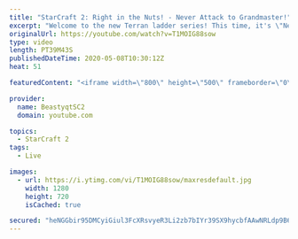 ```yaml
---
title: "StarCraft 2: Right in the Nuts! - Never Attack to Grandmaster!"
excerpt: "Welcome to the new Terran ladder series! This time, it's \"Never Attack to Grandmaster!\" In this challenge, I play as Terran on the EU ladder, and in every game I'm not allowed to attack with any units except for using Ghosts. I'm allowed to make any army units for defending, as long as I don't attack"
originalUrl: https://youtube.com/watch?v=T1MOIG88sow
type: video
length: PT39M43S
publishedDateTime: 2020-05-08T10:30:12Z
heat: 51

featuredContent: "<iframe width=\"800\" height=\"500\" frameborder=\"0\" src=\"https://www.youtube.com/embed/T1MOIG88sow\" allow=\"accelerometer; autoplay; encrypted-media; gyroscope; picture-in-picture\" allowfullscreen></iframe>"

provider:
  name: BeastyqtSC2
  domain: youtube.com

topics:
  - StarCraft 2
tags:
  - Live

images:
  - url: https://i.ytimg.com/vi/T1MOIG88sow/maxresdefault.jpg
    width: 1280
    height: 720
    isCached: true

secured: "heNGGbir95DMCyiGiul3FcXRsvyeR3Li2zb7bIYr39SX9hycbfAAwNRLdp9B6+61Ng3q/F5R6c15CzNxYqSDPt8C41a6y7CwL3hqmMwULaqjSMVqM3gH5Gqa0SKZqsGZ7C654jKClP8a/qqdxPGGOrJVvBtQC/M7z7QTlb8cGtMez4FMSiM3Kl0IjVKKp52RXZ7XOHKQoF8GcemEYnhnH4Gs1fOnWcEqlfTiSjzjeWHIZjozi9Ut3OE6MMPE2sQPjZL9Pqvm25EVrOhM+TLKNXVbCvSc1qDfXUIYOnUoxHkLKdEnMB4Ruz6uIKsIV2idowzs3epRg5O3cDU9ixCm9FqdGXGwqWT9L4E5tgKoR8O19grid5HvZouE7kJsvi8jEb9FHZvsdu9+0aw/nrwl8X76qCVt3xYwN6zLCQ/bAYk=;JcaaQDOJF0OL3x6+LHkOwA=="
---
```


